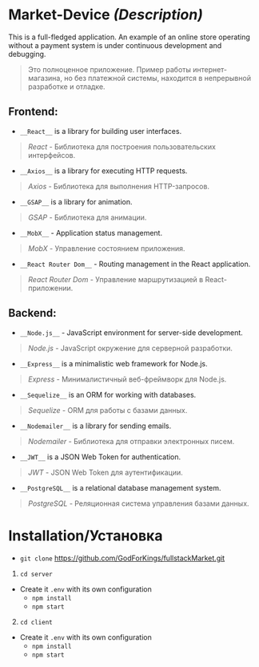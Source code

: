 # __Market-Device__ *(Description)*

This is a full-fledged application. An example of an online store operating without a payment system is under continuous development and debugging. 
>Это полноценное приложение. Пример работы интернет-магазина, но без платежной системы, находится в непрерывной разработке и отладке. 

## Frontend: 
- `__React__` is a library for building user interfaces.
>*React* - Библиотека для построения пользовательских интерфейсов.
- `__Axios__` is a library for executing HTTP requests.
>_Axios_ - Библиотека для выполнения HTTP-запросов.
- `__GSAP__` is a library for animation.
>_GSAP_ - Библиотека для анимации.
- `__MobX__` - Application status management.
>_MobX_ - Управление состоянием приложения.
- `__React Router Dom__` - Routing management in the React application.
>_React Router Dom_ - Управление маршрутизацией в React-приложении.

## Backend: 
- `__Node.js__` - JavaScript environment for server-side development.
>_Node.js_ - JavaScript окружение для серверной разработки.
- `__Express__` is a minimalistic web framework for Node.js.
>_Express_ - Минималистичный веб-фреймворк для Node.js.
- `__Sequelize__` is an ORM for working with databases.
>_Sequelize_ - ORM для работы с базами данных. 
- `__Nodemailer__` is a library for sending emails.
>_Nodemailer_ - Библиотека для отправки электронных писем. 
- `__JWT__` is a JSON Web Token for authentication.
>_JWT_ - JSON Web Token для аутентификации. 
- `__PostgreSQL__` is a relational database management system.
>_PostgreSQL_ - Реляционная система управления базами данных.

# Installation/Установка

- `git clone` <https://github.com/GodForKings/fullstackMarket.git>
1. `cd server`
-  Create it `.env` with its own configuration
   - `npm install`
   - `npm start`
2. `cd client`
- Create it `.env` with its own configuration
   - `npm install`
   - `npm start`
